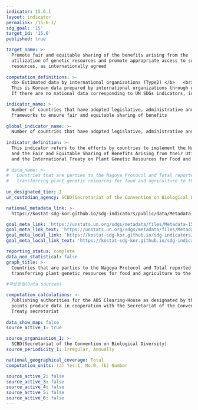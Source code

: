 ```yaml
---
indicator: 15.6.1
layout: indicator
permalink: /15-6-1/
sdg_goal: '15'
target_id: '15.6'
published: true

target_name: >-
  Promote fair and equitable sharing of the benefits arising from the
  utilization of genetic resources and promote appropriate access to such
  resources, as internationally agreed
  
computation_definitions: >-
  <b> Estimated data by international organizations (Type2) </b>   <br>
  This is Korean data prepared by international organizations through estimation and modeling. <br>
  If there are no national data corresponding to UN SDGs indicators, international data are available for monitoring.

indicator_name: >-
  Number of countries that have adopted legislative, administrative and policy
  frameworks to ensure fair and equitable sharing of benefits
  
global_indicator_name: >-
  Number of countries that have adopted legislative, administrative and policy frameworks to ensure fair and equitable sharing of benefits 
    
indicator_definition: >-
  This indicator refers to the efforts by countries to implement the Nagoya Protocol on Access to Genetic Resources 
  and the Fair and Equitable Sharing of Benefits Arising from their Utilization to the Convention on Biological Diversity (2010) 
  and the International Treaty on Plant Genetic Resources for Food and Agriculture (2001) 
  
# data_name: >-
#   Countries that are parties to the Nagoya Protocol and Total reported number of Standard Material Transfer Agreements (SMTAs) 
#   transferring plant genetic resources for food and agriculture to the country
  
un_designated_tier: I
un_custodian_agency: SCBD(Secretariat of the Convention on Biological Diversity)

national_metadata_link: >-
  https://kostat-sdg-kor.github.io/sdg-indicators/public/data/Metadata-15-06-01_ENG.pdf

goal_meta_link: 'https://unstats.un.org/sdgs/metadata/files/Metadata-15-06-01.pdf'
goal_meta_link_text: 'https://unstats.un.org/sdgs/metadata/files/Metadata-15-06-01.pdf'
goal_meta_local_link: 'https://kostat-sdg-kor.github.io/sdg-indicators/public/data/Metadata-15-06-01_ENG.pdf'
goal_meta_local_link_text: 'https://kostat-sdg-kor.github.io/sdg-indicators/public/data/Metadata-15-06-01_ENG.pdf'

reporting_status: complete
data_non_statistical: false
graph_title: >-
  Countries that are parties to the Nagoya Protocol and Total reported number of Standard Material Transfer Agreements (SMTAs) 
  transferring plant genetic resources for food and agriculture to the country
  
#작성방법(Data sources)

computation_calculations: >-
  Publishing authorities for the ABS Clearing-House as designated by the CBD national focal points or the ABS focal 
  points produce data in cooperation with the Secretariat of the Convention on Biological Diversity and the International 
  Treaty secretariat
  
data_show_map: false
source_active_1: true

source_organisation_1: >- 
  SCBD(Secretariat of the Convention on Biological Diversity)
source_periodicity_1: Irregular, Annually

national_geographical_coverage: Total
computation_units: (a) Yes:1, No:0, (b) Number

source_active_2: false
source_active_3: false
source_active_4: false
source_active_5: false
source_active_6: false
---
```

